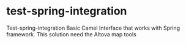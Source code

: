 # test-spring-integration
Test-spring-integration
Basic Camel Interface that works with Spring framework.
This solution need the Altova map tools
